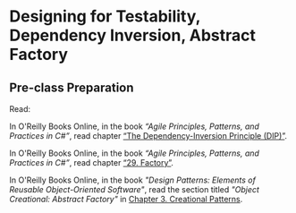 # Designing for Testability, Dependency Inversion, Abstract Factory

## Pre-class Preparation
  
Read:

In O'Reilly Books Online, in the book *“Agile Principles, Patterns, and Practices in C#”*, read chapter [“The Dependency-Inversion Principle (DIP)”](https://learning.oreilly.com/library/view/agile-principles-patterns/0131857258/ch11.xhtml).

In O'Reilly Books Online, in the book *“Agile Principles, Patterns, and Practices in C#”*, read chapter [“29. Factory”](https://learning.oreilly.com/library/view/agile-principles-patterns/0131857258/ch29.xhtml).

In O'Reilly Books Online, in the book *"Design Patterns: Elements of Reusable Object-Oriented Software"*, read the section titled *"Object Creational: Abstract Factory"* in [Chapter 3. Creational Patterns](https://learning.oreilly.com/library/view/design-patterns-elements/0201633612/ch03.html).
